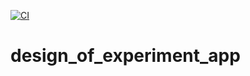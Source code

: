 [![CI](https://github.com/flaboss/design_of_experiment_app/actions/workflows/main.yml/badge.svg)](https://github.com/flaboss/design_of_experiment_app/actions/workflows/main.yml)
# design_of_experiment_app
